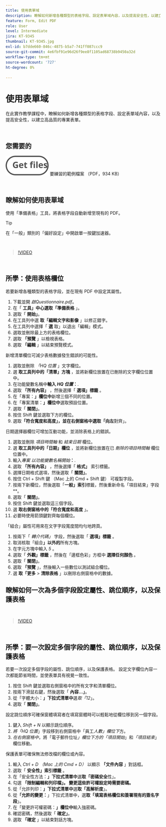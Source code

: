 ```yaml
---
title: 使用表單域
description: 瞭解如何新增各種類型的表格字段、設定表單域內容，以及提高安全性，以建立高質量的專業表單
feature: Form, Edit PDF
role: User
level: Intermediate
jira: KT-9345
thumbnail: KT-9345.jpg
exl-id: b7dde660-846c-4875-b5a7-741ff087ccc9
source-git-commit: 4e6fbf91e96d26f9ee8f1105ad68738b9450a32d
workflow-type: tm+mt
source-wordcount: '727'
ht-degree: 0%

---
```


# 使用表單域

在此實作教學課程中，瞭解如何新增各種類型的表格字段、設定表單域內容，以及提高安全性，以建立高品質的專業表單。

<br>

## 您需要的

[![取得檔案](../assets/Getfiles.svg)](../assets/Questionnaire.pdf)
要練習的範例檔案 （PDF，934 KB）

<br>

## 瞭解如何使用表單域

使用「準備表格」工具，將表格字段自動新增至現有的 PDF。

>[!TIP]
>
>在「一般」類別的「偏好設定」中開啟單一按鍵加速器。

<br>

>[!VIDEO](https://video.tv.adobe.com/v/3448522?quality=12&learn=on&hidetitle=true&captions=chi_hant)

<br>

## 所學：使用表格欄位

若要新增各種類型的表格字段，並在現有 PDF 中設定其屬性。

1. 下載並開 *啟Questionnaire.pdf*。
1. 在「 **工具」中心選取「準備表格** 」。
1. 選取「 **開始」**。
1. 在工具列中選 **取「編輯文字和影像** 」以修正錯字。
1. 在工具列中選擇「 **選** 取」以退出「編輯」模式。
1. 選取並刪除最上方的表格欄位。
1. 選取 **「預覽** 」以檢視表格。
1. 選取 **「編輯** 」以結束預覽模式。

新增清單欄位可減少表格數據發生錯誤的可能性。

1. 選取並刪除 *「HQ 位置* 」文字欄位。
1. 選 **取工具列中的「清單」方塊** ，並將新欄位放置在已刪除的文字欄位位置中。
1. 在功能變數名稱中&#x200B;**輸入 *HQ 位置*：**.
1. 選取 **「所有內容」** ，然後選擇「 **選項」標籤** 。
1. 在「專案：**」欄位中**&#x200B;新增三個不同的位置。
1. 在「專案清單：**」欄位中**&#x200B;選取預設位置。
1. 選取「 **關閉」**。
1. 按住 Shift 鍵並選取下方的欄位。
1. 選取&#x200B;**「符合寬度和高度**&#x200B;**」，並在右側窗格中選取「向左**&#x200B;對齊」。

日期選擇器欄位可增加互動功能，並消除表格上的錯誤。

1. 選取並刪除 *項目時間軸* 和 *結束日期* 欄位。
1. 選 **取工具列中的「日期」欄位** ，並將新欄位放置在已 *刪除的項目時間軸* 欄位位置中。
1. 輸入&#x200B;*專案 以功能變數名稱開始&#x200B;***：**.
1. 選取 **「所有內容」** ，然後選擇「 **格式」** 索引標籤。
1. 選擇日期格式選項，然後選取「 **關閉」**。
1. 按住 Ctrl + Shift 鍵 （Mac 上的 Cmd + Shift 鍵） 可複製字段。
1. 按兩下新欄位，然後選取「**一般」索引**&#x200B;標籤，然後重新命名「項目結束」字段&#x200B;**。
1. 選取「 **關閉」**。
1. 按住 Shift 鍵並選取這三個字段。
1. 選 **取右側窗格中的「符合寬度和高度** 」。
1. 必要時使用箭頭鍵對齊每個欄位。

「組合」屬性可用來在文字字段寬度間均勻地跨頁。

1. 按兩下「 *轉介代碼」* 字段，然後選取「 **選項」標籤** 。
1. 取消核取「組合&#x200B;**」以外的**&#x200B;所有方塊。
1. 在字元方塊中輸入 *5* 。
1. 選取「 **外觀」標籤** ，然後在「邊框色彩」方框中 **選擇任何顏色** 。
1. 選取「 **關閉」**。
1. 選取 **「預覽** 」，然後輸入一些數位以測試組合欄位。
1. 選 **取「更多** > **清除表格** 」以刪除右側窗格中的數據。

## 瞭解如何一次為多個字段設定屬性、跳位順序，以及保護表格

<br>

>[!VIDEO](https://video.tv.adobe.com/v/3439903?hidetitle=true&captions=chi_hant)

<br>

## 所學：要一次設定多個字段的屬性、跳位順序，以及保護表格

若要一次設定多個字段的屬性、跳位順序，以及保護表格。 設定文字欄位內容一次都能節省時間，並使表單具有視覺一致性。

1. 按住 Shift 鍵並選取右側窗格中的所有文字和清單欄位。
1. 按兩下滑鼠右鍵，然後選取「 **內容...」**。
1. 從「字體大小：**」下拉式清單中**&#x200B;選&#x200B;*取「12*」。
1. 選取「 **關閉」**。

設定跳位順序可確保窗體填寫者在填寫窗體時可以輕鬆地從欄位移到另一個字段。

1. 鍵入 *Shift + N* 以顯示跳位順序。
1. *將「HQ 位置*」字段移到右側窗格中「員工&#x200B;*人數」欄位下*&#x200B;方。
1. *在右側窗格中*，將「電子郵件位址&#x200B;*」欄位下方的「項目開始*」和&#x200B;*「項目結束*」欄位移動。

保護表單可確保無法修改檔的欄位或內容。

1. 輸入 *Ctrl + D （Mac 上的 Cmd + D）* 以顯示 **「文件內容** 」對話框。
1. 選取「 **安全性」索引標籤** 。
1. 在「安全性方法：**」下拉式清單中**&#x200B;選&#x200B;**取「密碼安全**&#x200B;性」。
1. 勾選 **「限制編輯和列印檔」。 變更這些許可權設定時需要密碼。**
1. 從「允許列印：**」下拉式清單中**&#x200B;選&#x200B;**取「高解析度**」。
1. 從&#x200B;**「允許的變更：**」下拉式清單中，選&#x200B;**取「填寫表格欄位和簽署現有的簽名字段**」。
1. 在「變更許可權密碼：**」欄位中**&#x200B;輸入強密碼。
1. 確認密碼，然後選取「 **確定」**。
1. 選取 **「確定** 」以結束對話方塊。
